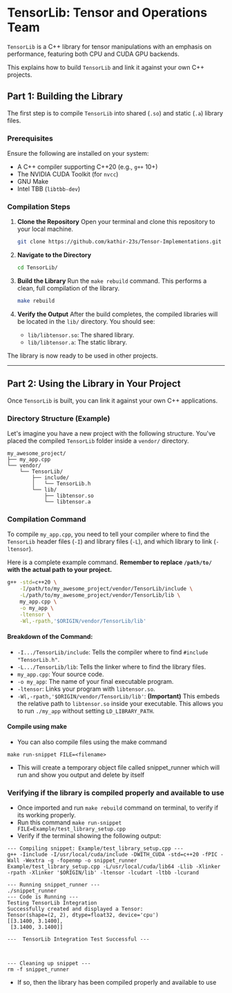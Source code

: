 # TensorLib: Tensor and Operations Team

`TensorLib` is a C++ library for tensor manipulations with an emphasis on performance, featuring both CPU and CUDA GPU backends.

This explains how to build `TensorLib` and link it against your own C++ projects.

## Part 1: Building the Library

The first step is to compile `TensorLib` into shared (`.so`) and static (`.a`) library files.

### Prerequisites

Ensure the following are installed on your system:
*   A C++ compiler supporting C++20 (e.g., `g++` 10+)
*   The NVIDIA CUDA Toolkit (for `nvcc`)
*   GNU Make
*   Intel TBB (`libtbb-dev`)

### Compilation Steps

1.  **Clone the Repository**
    Open your terminal and clone this repository to your local machine.
    ```bash
    git clone https://github.com/kathir-23s/Tensor-Implementations.git
    ```

2.  **Navigate to the Directory**
    ```bash
    cd TensorLib/
    ```

3.  **Build the Library**
    Run the `make rebuild` command. This performs a clean, full compilation of the library.
    ```bash
    make rebuild
    ```

4.  **Verify the Output**
    After the build completes, the compiled libraries will be located in the `lib/` directory. You should see:
    *   `lib/libtensor.so`: The shared library.
    *   `lib/libtensor.a`: The static library.

The library is now ready to be used in other projects.

---

## Part 2: Using the Library in Your Project

Once `TensorLib` is built, you can link it against your own C++ applications.

### Directory Structure (Example)

Let's imagine you have a new project with the following structure. You've placed the compiled `TensorLib` folder inside a `vendor/` directory.

```
my_awesome_project/
├── my_app.cpp
└── vendor/
    └── TensorLib/
        ├── include/
        │   └── TensorLib.h
        └── lib/
            ├── libtensor.so
            └── libtensor.a
```

### Compilation Command

To compile `my_app.cpp`, you need to tell your compiler where to find the `TensorLib` header files (`-I`) and library files (`-L`), and which library to link (`-ltensor`).

Here is a complete example command. **Remember to replace `/path/to/` with the actual path to your project.**

```bash
g++ -std=c++20 \
    -I/path/to/my_awesome_project/vendor/TensorLib/include \
    -L/path/to/my_awesome_project/vendor/TensorLib/lib \
    my_app.cpp \
    -o my_app \
    -ltensor \
    -Wl,-rpath,'$ORIGIN/vendor/TensorLib/lib'
```

#### Breakdown of the Command:
*   `-I.../TensorLib/include`: Tells the compiler where to find `#include "TensorLib.h"`.
*   `-L.../TensorLib/lib`: Tells the linker where to find the library files.
*   `my_app.cpp`: Your source code.
*   `-o my_app`: The name of your final executable program.
*   `-ltensor`: Links your program with `libtensor.so`.
*   `-Wl,-rpath,'$ORIGIN/vendor/TensorLib/lib'`: **(Important)** This embeds the relative path to `libtensor.so` inside your executable. This allows you to run `./my_app` without setting `LD_LIBRARY_PATH`.

#### Compile using make
* You can also compile files using the make command
``` 
make run-snippet FILE=<filename>
```
* This will create a temporary object file called snippet_runner which will run and show you output and delete by itself

### Verifying if the library is compiled properly and available to use

* Once imported and run ```make rebuild``` command on terminal, to verify if its working properly.
* Run this command ```make run-snippet FILE=Example/test_library_setup.cpp ```
* Verify if the terminal showing the following output:

```
--- Compiling snippet: Example/test_library_setup.cpp ---
g++ -Iinclude -I/usr/local/cuda/include -DWITH_CUDA -std=c++20 -fPIC -Wall -Wextra -g -fopenmp -o snippet_runner Example/test_library_setup.cpp -L/usr/local/cuda/lib64 -Llib -Xlinker -rpath -Xlinker '$ORIGIN/lib' -ltensor -lcudart -ltbb -lcurand

--- Running snippet_runner ---
./snippet_runner
--- Code is Running ---
Testing TensorLib Integration
Successfully created and displayed a Tensor:
Tensor(shape=(2, 2), dtype=float32, device='cpu')
[[3.1400, 3.1400],
 [3.1400, 3.1400]]

---  TensorLib Integration Test Successful ---



--- Cleaning up snippet ---
rm -f snippet_runner
```
* If so, then the library has been compiled properly and available to use
